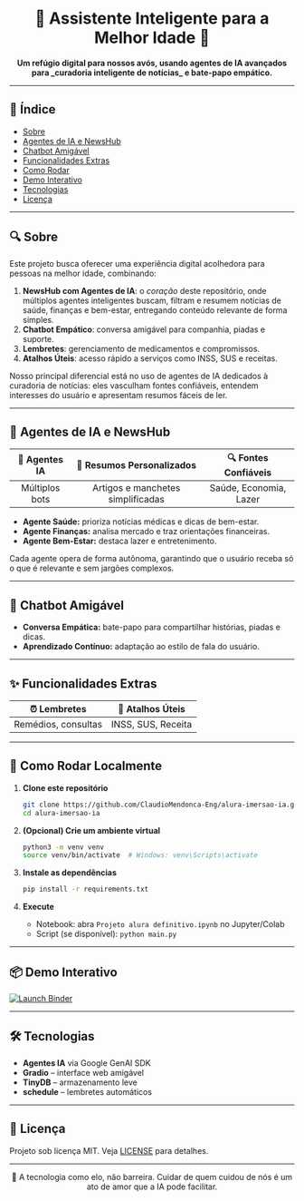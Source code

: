 <h1 align="center">
  🌟 Assistente Inteligente para a Melhor Idade 🌟
</h1>

<p align="center">
  <strong>Um refúgio digital para nossos avós, usando agentes de IA avançados para _curadoria inteligente de notícias_ e bate-papo empático.</strong>
</p>

---

## 📖 Índice

* [Sobre](#sobre)
* [Agentes de IA e NewsHub](#news)
* [Chatbot Amigável](#chatbot)
* [Funcionalidades Extras](#funcionalidades)
* [Como Rodar](#como-rodar)
* [Demo Interativo](#demo-interativo)
* [Tecnologias](#tecnologias)
* [Licença](#licenca)

---

## <a name="sobre"></a>🔍 Sobre

Este projeto busca oferecer uma experiência digital acolhedora para pessoas na melhor idade, combinando:

1. **NewsHub com Agentes de IA**: o *coração* deste repositório, onde múltiplos agentes inteligentes buscam, filtram e resumem notícias de saúde, finanças e bem-estar, entregando conteúdo relevante de forma simples.
2. **Chatbot Empático**: conversa amigável para companhia, piadas e suporte.
3. **Lembretes**: gerenciamento de medicamentos e compromissos.
4. **Atalhos Úteis**: acesso rápido a serviços como INSS, SUS e receitas.

Nosso principal diferencial está no uso de agentes de IA dedicados à curadoria de notícias: eles vasculham fontes confiáveis, entendem interesses do usuário e apresentam resumos fáceis de ler.

---

## <a name="news"></a>📰 Agentes de IA e NewsHub

|  🤖 Agentes IA |     📑 Resumos Personalizados     |  🔍 Fontes Confiáveis  |
| :------------: | :-------------------------------: | :--------------------: |
| Múltiplos bots | Artigos e manchetes simplificadas | Saúde, Economia, Lazer |

* **Agente Saúde:** prioriza notícias médicas e dicas de bem-estar.
* **Agente Finanças:** analisa mercado e traz orientações financeiras.
* **Agente Bem-Estar:** destaca lazer e entretenimento.

Cada agente opera de forma autônoma, garantindo que o usuário receba só o que é relevante e sem jargões complexos.

---

## <a name="chatbot"></a>💬 Chatbot Amigável

* **Conversa Empática:** bate-papo para compartilhar histórias, piadas e dicas.
* **Aprendizado Contínuo:** adaptação ao estilo de fala do usuário.

---

## <a name="funcionalidades"></a>✨ Funcionalidades Extras

|     ⏰ Lembretes     |  🔗 Atalhos Úteis  |
| :-----------------: | :----------------: |
| Remédios, consultas | INSS, SUS, Receita |

---

## <a name="como-rodar"></a>🚀 Como Rodar Localmente

1. **Clone este repositório**

   ```bash
   git clone https://github.com/ClaudioMendonca-Eng/alura-imersao-ia.git
   cd alura-imersao-ia
   ```

2. **(Opcional) Crie um ambiente virtual**

   ```bash
   python3 -m venv venv
   source venv/bin/activate  # Windows: venv\Scripts\activate
   ```

3. **Instale as dependências**

   ```bash
   pip install -r requirements.txt
   ```

4. **Execute**

   * Notebook: abra `Projeto alura definitivo.ipynb` no Jupyter/Colab
   * Script (se disponível): `python main.py`

---

## <a name="demo-interativo"></a>📦 Demo Interativo

[![Launch Binder](https://mybinder.org/badge_logo.svg)](https://mybinder.org/v2/gh/ClaudioMendonca-Eng/alura-imersao-ia/main?filepath=Projeto%20alura%20definitivo.ipynb)

---

## <a name="tecnologias"></a>🛠️ Tecnologias

* **Agentes IA** via Google GenAI SDK
* **Gradio** – interface web amigável
* **TinyDB** – armazenamento leve
* **schedule** – lembretes automáticos

---

## <a name="licenca"></a>📄 Licença

Projeto sob licença MIT. Veja [LICENSE](LICENSE) para detalhes.

---

<p align="center">
  💖 A tecnologia como elo, não barreira.  
  Cuidar de quem cuidou de nós é um ato de amor que a IA pode facilitar.
</p>
